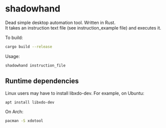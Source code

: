 # shadowhand

Dead simple desktop automation tool. Written in Rust.  
It takes an instruction text file (see instruction_example file) and executes it.  

To build:
```Bash
cargo build --release
```
Usage:
```Bash
shadowhand instruction_file
```


Runtime dependencies
--------------------

Linux users may have to install libxdo-dev. For example, on Ubuntu:

```Bash
apt install libxdo-dev
```
On Arch: 

```Bash
pacman -S xdotool
```
